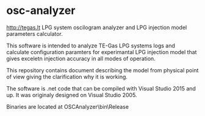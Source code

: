 # osc-analyzer
http://tegas.lt LPG system oscilogram analyzer and LPG injection model parameters calculator.


This software is intended to analyze TE-Gas LPG systems logs and calculate configuration paramters for experimantal LPG injection model that gives exceletn injection accuracy in all modes of operation.


This repository contains document describing the model from physical point of view giving the clarification why it is working.

The software is .net code that can be compiled with Visual Studio 2015 and up. It was originaly designed on Visual Studio 2005.


Binaries are located at OSCAnalyzer\bin\Release

